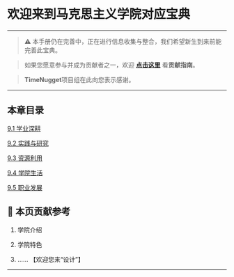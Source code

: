# 欢迎来到马克思主义学院对应宝典

---

> ⚠️ 本手册仍在完善中，正在进行信息收集与整合，我们希望新生到来前能完善此宝典。  

> 如果您愿意参与并成为贡献者之一，欢迎 **[点击这里](/CONTRIBUTING.md)** 看**贡献指南**。

> **TimeNugget**项目组在此向您表示感谢。

---

## 本章目录

[9.1 学业深耕](/SurvivalManual/ujn/Second/9/one.md)

[9.2 实践与研究](/SurvivalManual/ujn/Second/9/two.md)

[9.3 资源利用](/SurvivalManual/ujn/Second/9/three.md)

[9.4 学院生活](/SurvivalManual/ujn/Second/9/four.md)

[9.5 职业发展](/SurvivalManual/ujn/Second/9/five.md)

## 📌 本页贡献参考

1. 学院介绍  

2. 学院特色  

3. ……  【欢迎您来“设计”】

---
